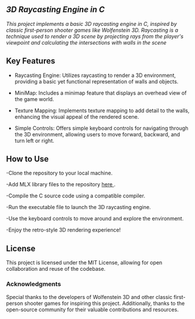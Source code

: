 
## _3D Raycasting Engine in C_



_This project implements a basic 3D raycasting engine in C, inspired by classic first-person shooter games like Wolfenstein 3D. Raycasting is a technique used to render a 3D scene by projecting rays from the player's viewpoint and calculating the intersections with walls in the scene_

## Key Features

- Raycasting Engine: Utilizes raycasting to render a 3D environment, providing a basic yet functional representation of walls and objects.

- MiniMap: Includes a minimap feature that displays an overhead view of the game world.

- Texture Mapping: Implements texture mapping to add detail to the walls, enhancing the visual appeal of the rendered scene.
- Simple Controls: Offers simple keyboard controls for navigating through the 3D environment, allowing users to move forward, backward, and turn left or right.

## How to Use


-Clone the repository to your local machine.

-Add MLX library files to the repository [here ](https://github.com/codam-coding-college/MLX42).

-Compile the C source code using a compatible compiler.

-Run the executable file to launch the 3D raycasting engine.

-Use the keyboard controls to move around and explore the environment.

-Enjoy the retro-style 3D rendering experience!


## License
This project is licensed under the MIT License, allowing for open collaboration and reuse of the codebase.

### Acknowledgments
Special thanks to the developers of Wolfenstein 3D and other classic first-person shooter games for inspiring this project. Additionally, thanks to the open-source community for their valuable contributions and resources.



